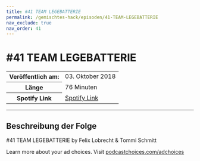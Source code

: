 ```yaml
---
title: #41 TEAM LEGEBATTERIE
permalink: /gemischtes-hack/episoden/41-TEAM-LEGEBATTERIE
nav_exclude: true
nav_order: 41
---
```


# #41 TEAM LEGEBATTERIE
<table class="resp-table dcf-table dcf-table-responsive dcf-table-bordered dcf-table-striped dcf-w-100%">
                    <tbody>
                        <tr>
                            <th scope="row">Veröffentlich am:</th>
                            <td data-label="Veröffentlich am:">03. Oktober 2018</td>
                        </tr>
                        <tr>
                            <th scope="row">Länge </th>
                            <td data-label="Länge ">76 Minuten</td>
                        </tr><tr>
                                <th scope="row">Spotify Link</th>
                                <td data-label="Spotify Link"><a href="https://open.spotify.com/episode/6GV8g9pBCDuU3MJ4kazbmd">Spotify Link</a></td>
                            </tr></tbody>
                </table>

***

## Beschreibung der Folge

<div>
<p>#41 TEAM LEGEBATTERIE by Felix Lobrecht &amp; Tommi Schmitt</p><p> </p><p>Learn more about your ad choices. Visit <a href="https://podcastchoices.com/adchoices">podcastchoices.com/adchoices</a></p>  
</div>

